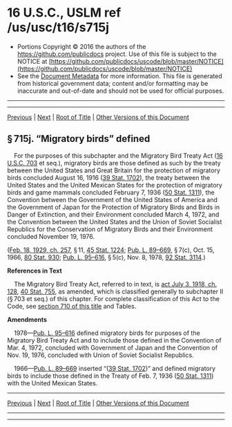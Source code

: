 ---
---

# 16 U.S.C., USLM ref /us/usc/t16/s715j

* Portions Copyright © 2016 the authors of the https://github.com/publicdocs project.
  Use of this file is subject to the NOTICE at [https://github.com/publicdocs/uscode/blob/master/NOTICE](https://github.com/publicdocs/uscode/blob/master/NOTICE)
* See the [Document Metadata](././../../../../..//README.md) for more information.
  This file is generated from historical government data; content and/or formatting may be inaccurate and out-of-date and should not be used for official purposes.

----------
----------

[Previous](./../../../../..//us/usc/t16/ch7/schIII/m__us_usc_t16_s715i.md) | [Next](./../../../../..//us/usc/t16/ch7/schIII/m__us_usc_t16_s715k.md) | [Root of Title](./../../../../../) | [Other Versions of this Document](https://publicdocs.github.io/go/links?ns=uslm&ref=%2Fus%2Fusc%2Ft16%2Fs715j)

## § 715j. “Migratory birds” defined

    For the purposes of this subchapter and the Migratory Bird Treaty Act ([16 U.S.C. 703][/us/usc/t16/s703] et seq.), migratory birds are those defined as such by the treaty between the United States and Great Britain for the protection of migratory birds concluded August 16, 1916 ([39 Stat. 1702][/us/stat/39/1702]), the treaty between the United States and the United Mexican States for the protection of migratory birds and game mammals concluded February 7, 1936 ([50 Stat. 1311][/us/stat/50/1311]), the Convention between the Government of the United States of America and the Government of Japan for the Protection of Migratory Birds and Birds in Danger of Extinction, and their Environment concluded March 4, 1972, and the Convention between the United States and the Union of Soviet Socialist Republics for the Conservation of Migratory Birds and their Environment concluded November 19, 1976.

([Feb. 18, 1929, ch. 257][/us/act/1929-02-18/ch257], § 11, [45 Stat. 1224][/us/stat/45/1224]; [Pub. L. 89–669][/us/pl/89/669], § 7(c), Oct. 15, 1966, [80 Stat. 930][/us/stat/80/930]; [Pub. L. 95–616][/us/pl/95/616], § 5(c), Nov. 8, 1978, [92 Stat. 3114][/us/stat/92/3114].)

 __References in Text__ 

    The Migratory Bird Treaty Act, referred to in text, is [act July 3, 1918, ch. 128][/us/act/1918-07-03/ch128], [40 Stat. 755][/us/stat/40/755], as amended, which is classified generally to subchapter II (§ 703 et seq.) of this chapter. For complete classification of this Act to the Code, see [section 710 of this title][/us/usc/t16/s710] and Tables.

 __Amendments__ 

    1978—[Pub. L. 95–616][/us/pl/95/616] defined migratory birds for purposes of the Migratory Bird Treaty Act and to include those defined in the Convention of Mar. 4, 1972, concluded with Government of Japan and the Convention of Nov. 19, 1976, concluded with Union of Soviet Socialist Republics.

    1966—[Pub. L. 89–669][/us/pl/89/669] inserted “([39 Stat. 1702][/us/stat/39/1702])” and defined migratory birds to include those defined in the Treaty of Feb. 7, 1936 ([50 Stat. 1311][/us/stat/50/1311]) with the United Mexican States.

----------

[Previous](./../../../../..//us/usc/t16/ch7/schIII/m__us_usc_t16_s715i.md) | [Next](./../../../../..//us/usc/t16/ch7/schIII/m__us_usc_t16_s715k.md) | [Root of Title](./../../../../../) | [Other Versions of this Document](https://publicdocs.github.io/go/links?ns=uslm&ref=%2Fus%2Fusc%2Ft16%2Fs715j)

----------
----------

[/us/usc/t16/s703]: https://publicdocs.github.io/go/links?ns=uslm&ref=%2Fus%2Fusc%2Ft16%2Fs703
[/us/stat/39/1702]: https://publicdocs.github.io/go/links?ns=uslm&ref=%2Fus%2Fstat%2F39%2F1702
[/us/stat/50/1311]: https://publicdocs.github.io/go/links?ns=uslm&ref=%2Fus%2Fstat%2F50%2F1311
[/us/act/1929-02-18/ch257]: https://publicdocs.github.io/go/links?ns=uslm&ref=%2Fus%2Fact%2F1929-02-18%2Fch257
[/us/stat/45/1224]: https://publicdocs.github.io/go/links?ns=uslm&ref=%2Fus%2Fstat%2F45%2F1224
[/us/pl/89/669]: https://publicdocs.github.io/go/links?ns=uslm&ref=%2Fus%2Fpl%2F89%2F669
[/us/stat/80/930]: https://publicdocs.github.io/go/links?ns=uslm&ref=%2Fus%2Fstat%2F80%2F930
[/us/pl/95/616]: https://publicdocs.github.io/go/links?ns=uslm&ref=%2Fus%2Fpl%2F95%2F616
[/us/stat/92/3114]: https://publicdocs.github.io/go/links?ns=uslm&ref=%2Fus%2Fstat%2F92%2F3114
[/us/act/1918-07-03/ch128]: https://publicdocs.github.io/go/links?ns=uslm&ref=%2Fus%2Fact%2F1918-07-03%2Fch128
[/us/stat/40/755]: https://publicdocs.github.io/go/links?ns=uslm&ref=%2Fus%2Fstat%2F40%2F755
[/us/usc/t16/s710]: https://publicdocs.github.io/go/links?ns=uslm&ref=%2Fus%2Fusc%2Ft16%2Fs710
[/us/pl/95/616]: https://publicdocs.github.io/go/links?ns=uslm&ref=%2Fus%2Fpl%2F95%2F616
[/us/pl/89/669]: https://publicdocs.github.io/go/links?ns=uslm&ref=%2Fus%2Fpl%2F89%2F669
[/us/stat/39/1702]: https://publicdocs.github.io/go/links?ns=uslm&ref=%2Fus%2Fstat%2F39%2F1702
[/us/stat/50/1311]: https://publicdocs.github.io/go/links?ns=uslm&ref=%2Fus%2Fstat%2F50%2F1311


